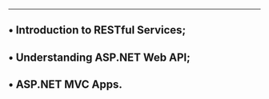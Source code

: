 -----------------------------------------
• Introduction to RESTful Services;
--------------------------------------------
• Understanding ASP.NET Web API;
---------------------------------------------
• ASP.NET MVC Apps.
--------------------------------------------
